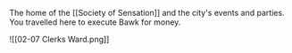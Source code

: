 The home of the [[Society of Sensation]] and the city's events and parties. You travelled here to execute Bawk for money.

![[02-07 Clerks Ward.png]]